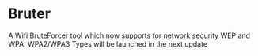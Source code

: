 # Bruter
A Wifi BruteForcer tool which now supports for network security WEP and WPA. WPA2/WPA3 Types will be launched in the next update
